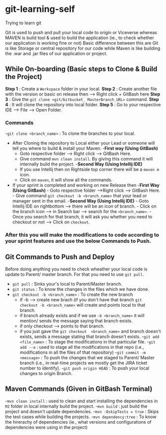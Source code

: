 # git-learning-self
Trying to learn git

Git is used to push and pull your local code to origin or Viceverse whereas MAVEN is build tool & used to build the application (ie., to check whether our application is working fine or not)
Basic difference between this are Git is like Storage or central repository for our code while Maven is like building the .war and .jar files of our application or project.

## While On-boarding (Basic steps to Clone & Build the Project)
**Step 1** : Create a `Workspace` folder in your local.
**Step 2** : Create another file with the version or basic on release then --> Right click + GitBash here
**Step 3** : Give the `git clone <git/bitbucket_ MasterBranch_URL>` command.
**Step 4** : It will clone the repository into local folder.
**Step 5** : Go to your respective IDE --> File --> Open Folder.

### Commands
-`git clone <branch_name>` : To clone the branches to your local.
- After Cloning the repository to Local either your Lead or someone will tell you where to build & install your Maven.
   -**First way (Using GitBash)**
     - Goto respective folder --> Right click --> GitBash Here.
     - Give command `mvn clean install`. By giving this command it will internally build the project.
   -**Second Way (Using Intellij IDE)**
     - If you use Intellij then on Rightside top corner there will be a `maven m` icon.
     - Click on `maven`, it will show all the commands.
- If your sprint is completed and working on new Release then
    -**First Way (Using GitBash)**
        - Goto respective folder -->Right click --> GitBash Here.
        - Give command `git checkout -b <branch_name>` that your lead or manager sent in the email.
    -**Second Way (Using Intellij IDE)**
        - Goto Intellij IDE on rightbottom --> there will be an icon of branch.
        - Click on the branch icon --> in Search bar --> search for the `<branch_name>`.
        - Once you search for that branch, it will ask you whether you need to checkout or not --> Click on `checkout`.

### After this you will make the modifications to code according to your sprint features and use the below Commands to Push.

## Git Commands to Push and Deploy 
Before doing anything you need to check wheather your local code is update to Parent/ master branch. For that you need to use `git pull`.
- `git pull` : Sinks your's local to Parent/Master branch.
- `git status` : To know the changes in the files which we have done.
- `git checkout -b <branch_name>` : To create the new branch 
    - if -b --> create new brach (if you don't have that branch `git checkout -b <branch_name>` will create and points local to that branch.
    - if branch already exists and if we use `-b <branch_name>` it will mention/ sends the message saying that branch exists.
    - if only checkout <branchName> --> points to that branch.
    - if you just gave the `git checkout  <branch_name>` and branch doesn't exists, sends a message stating that branch doesn't exists. 
-`git add <file_name>` : To stage the modifications in that particular file.
-`git add --a` : used to stage all the modifications in that repo (i.e., modifications in all the files of that repository)
-`git commit -m <message>` : To push the changes that we staged to Parent/ Master branch (i.e., in real-time projects we mostly get the JIRA ticket number to identify).
-`git push origin HEAD` : To push your local changes to origin Branch.


## Maven Commands (Given in GitBash Terminal)
-`mvn clean install` : used to clean and start installing the dependencies in `M2` folder in local internally build the project.
-`mvn build` : just build the project and doesn't update dependencies. 
-`mvn -DskipTests = true` : Skips the test cases while building the projects.
-`mvn dependency:tree` : To know the hirerachy of dependencies (ie., what versions and configurations of dependencies were using in the project)



